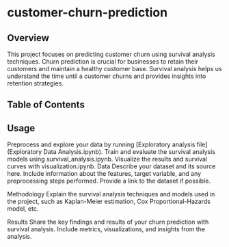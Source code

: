 # customer-churn-prediction
## Overview
This project focuses on predicting customer churn using survival analysis techniques. Churn prediction is crucial for businesses to retain their customers and maintain a healthy customer base. Survival analysis helps us understand the time until a customer churns and provides insights into retention strategies.

## Table of Contents

## Usage
Preprocess and explore your data by running [Exploratory analysis file](Exploratory Data Analysis.ipynb).
Train and evaluate the survival analysis models using survival_analysis.ipynb.
Visualize the results and survival curves with visualization.ipynb.
Data
Describe your dataset and its source here. Include information about the features, target variable, and any preprocessing steps performed. Provide a link to the dataset if possible.

Methodology
Explain the survival analysis techniques and models used in the project, such as Kaplan-Meier estimation, Cox Proportional-Hazards model, etc.

Results
Share the key findings and results of your churn prediction with survival analysis. Include metrics, visualizations, and insights from the analysis.

